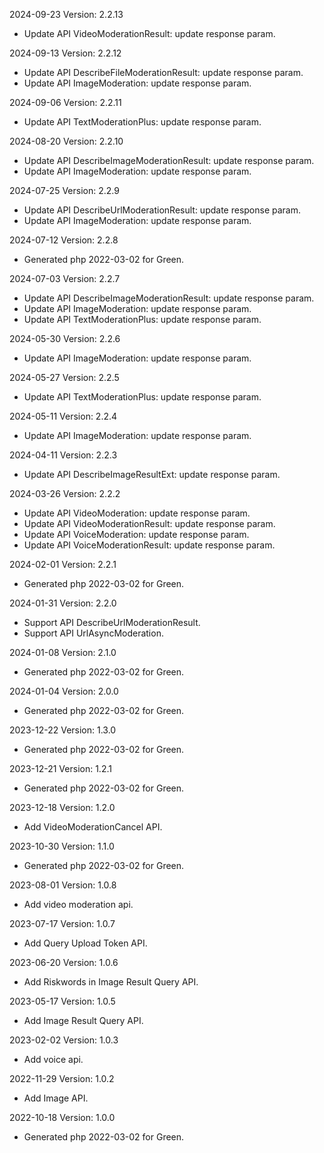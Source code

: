 2024-09-23 Version: 2.2.13
- Update API VideoModerationResult: update response param.


2024-09-13 Version: 2.2.12
- Update API DescribeFileModerationResult: update response param.
- Update API ImageModeration: update response param.


2024-09-06 Version: 2.2.11
- Update API TextModerationPlus: update response param.


2024-08-20 Version: 2.2.10
- Update API DescribeImageModerationResult: update response param.
- Update API ImageModeration: update response param.


2024-07-25 Version: 2.2.9
- Update API DescribeUrlModerationResult: update response param.
- Update API ImageModeration: update response param.


2024-07-12 Version: 2.2.8
- Generated php 2022-03-02 for Green.

2024-07-03 Version: 2.2.7
- Update API DescribeImageModerationResult: update response param.
- Update API ImageModeration: update response param.
- Update API TextModerationPlus: update response param.


2024-05-30 Version: 2.2.6
- Update API ImageModeration: update response param.


2024-05-27 Version: 2.2.5
- Update API TextModerationPlus: update response param.


2024-05-11 Version: 2.2.4
- Update API ImageModeration: update response param.


2024-04-11 Version: 2.2.3
- Update API DescribeImageResultExt: update response param.


2024-03-26 Version: 2.2.2
- Update API VideoModeration: update response param.
- Update API VideoModerationResult: update response param.
- Update API VoiceModeration: update response param.
- Update API VoiceModerationResult: update response param.


2024-02-01 Version: 2.2.1
- Generated php 2022-03-02 for Green.

2024-01-31 Version: 2.2.0
- Support API DescribeUrlModerationResult.
- Support API UrlAsyncModeration.


2024-01-08 Version: 2.1.0
- Generated php 2022-03-02 for Green.

2024-01-04 Version: 2.0.0
- Generated php 2022-03-02 for Green.

2023-12-22 Version: 1.3.0
- Generated php 2022-03-02 for Green.

2023-12-21 Version: 1.2.1
- Generated php 2022-03-02 for Green.

2023-12-18 Version: 1.2.0
- Add VideoModerationCancel API.

2023-10-30 Version: 1.1.0
- Generated php 2022-03-02 for Green.

2023-08-01 Version: 1.0.8
- Add video moderation api.

2023-07-17 Version: 1.0.7
- Add Query Upload Token API.

2023-06-20 Version: 1.0.6
- Add Riskwords in Image Result Query API.

2023-05-17 Version: 1.0.5
- Add Image Result Query API.

2023-02-02 Version: 1.0.3
- Add voice api.

2022-11-29 Version: 1.0.2
- Add Image API.

2022-10-18 Version: 1.0.0
- Generated php 2022-03-02 for Green.

